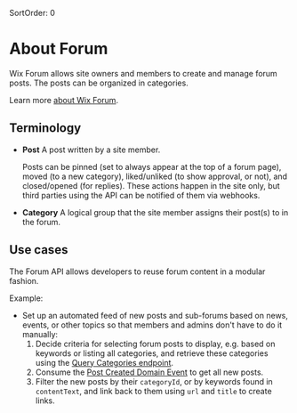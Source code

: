 SortOrder: 0
# About Forum

Wix Forum allows site owners and members to create and manage forum posts. The posts can be organized in categories.

Learn more [about Wix Forum](https://support.wix.com/en/article/wix-forum-about-wix-forum).

## Terminology

- **Post**
  A post written by a site member.

  Posts can be pinned (set to always appear at the top of a forum page), moved (to a new category), liked/unliked (to show approval, or not), and closed/opened (for replies). These actions happen in the site only, but third parties using the API can be notified of them via webhooks.

- **Category**
  A logical group that the site member assigns their post(s) to in the forum.

## Use cases

The Forum API allows developers to reuse forum content in a modular fashion.

Example:
 - Set up an automated feed of new posts and sub-forums based on news, events, or other topics so that members and admins don't have to do it manually:
    1. Decide criteria for selecting forum posts to display, e.g. based on keywords or listing all categories, and retrieve these categories using the [Query Categories endpoint](https://dev.wix.com/api/rest/wix-forum/category/query-categories).
   2. Consume the [Post Created Domain Event](https://dev.wix.com/api/rest/wix-forum/post/post-created-domain-event) to get all new posts.
   3. Filter the new posts by their `categoryId`, or by keywords found in `contentText`, and link back to them using `url` and `title` to create links.
